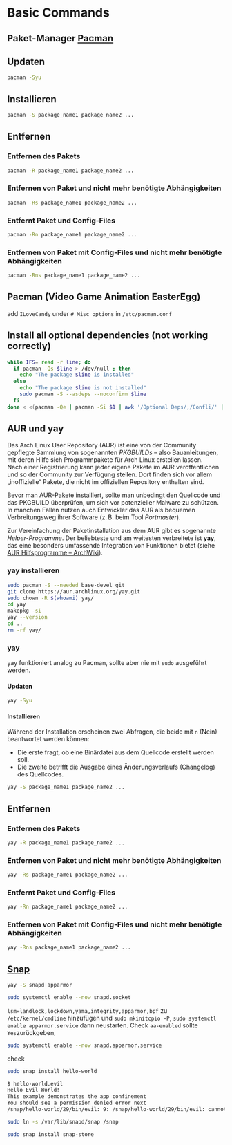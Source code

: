 # Basic Commands

## Paket-Manager [Pacman](https://wiki.archlinux.org/title/pacman)

## Updaten

```bash
pacman -Syu
```

## Installieren

```bash
pacman -S package_name1 package_name2 ...
```

## Entfernen

### Entfernen des Pakets
```bash
pacman -R package_name1 package_name2 ...
```

### Entfernen von Paket und nicht mehr benötigte Abhängigkeiten

```bash
pacman -Rs package_name1 package_name2 ...
```

### Entfernt Paket und Config-Files

```bash
pacman -Rn package_name1 package_name2 ...
```

### Entfernen von Paket mit Config-Files und nicht mehr benötigte Abhängigkeiten

```bash
pacman -Rns package_name1 package_name2 ...
```

## Pacman (Video Game Animation EasterEgg)

add `ILoveCandy` under `# Misc options` in `/etc/pacman.conf`

## Install all optional dependencies (not working correctly)
```bash
while IFS= read -r line; do
  if pacman -Qs $line > /dev/null ; then
    echo "The package $line is installed"
  else
    echo "The package $line is not installed"
    sudo pacman -S --asdeps --noconfirm $line
  fi
done < <(pacman -Qe | pacman -Si $1 | awk '/Optional Deps/,/Confli/' | sed '$d' | grep -o --extended-regexp "([A-Za-z0-9]+-)*[A-Za-z0-9]+:" | grep -o --extended-regexp "([A-Za-z0-9]+-)*[A-Za-z0-9]+")
```
## AUR und yay

Das Arch Linux User Repository (AUR) ist eine von der Community gepflegte Sammlung von sogenannten _PKGBUILDs_ – also Bauanleitungen, mit deren Hilfe sich Programmpakete für Arch Linux erstellen lassen.\
Nach einer Registrierung kann jeder eigene Pakete im AUR veröffentlichen und so der Community zur Verfügung stellen. Dort finden sich vor allem „inoffizielle“ Pakete, die nicht im offiziellen Repository enthalten sind.

Bevor man AUR-Pakete installiert, sollte man unbedingt den Quellcode und das PKGBUILD überprüfen, um sich vor potenzieller Malware zu schützen. In manchen Fällen nutzen auch Entwickler das AUR als bequemen Verbreitungsweg ihrer Software (z. B. beim Tool _Portmaster_).

Zur Vereinfachung der Paketinstallation aus dem AUR gibt es sogenannte _Helper-Programme_. Der beliebteste und am weitesten verbreitete ist **yay**, das eine besonders umfassende Integration von Funktionen bietet (siehe [AUR Hilfsprogramme – ArchWiki](https://wiki.archlinux.de/title/AUR_Hilfsprogramme#Aktive_Projekte)).

### yay installieren

```bash
sudo pacman -S --needed base-devel git
git clone https://aur.archlinux.org/yay.git
sudo chown -R $(whoami) yay/
cd yay
makepkg -si
yay --version
cd ..
rm -rf yay/
```

### yay

yay funktioniert analog zu Pacman, sollte aber nie mit `sudo` ausgeführt werden.

#### Updaten

```bash
yay -Syu
```

#### Installieren
Während der Installation erscheinen zwei Abfragen, die beide mit `n` (Nein) beantwortet werden können:
- Die erste fragt, ob eine Binärdatei aus dem Quellcode erstellt werden soll.
- Die zweite betrifft die Ausgabe eines Änderungsverlaufs (Changelog) des Quellcodes.

```bash
yay -S package_name1 package_name2 ...
```

## Entfernen

### Entfernen des Pakets
```bash
yay -R package_name1 package_name2 ...
```

### Entfernen von Paket und nicht mehr benötigte Abhängigkeiten

```bash
yay -Rs package_name1 package_name2 ...
```

### Entfernt Paket und Config-Files

```bash
yay -Rn package_name1 package_name2 ...
```

### Entfernen von Paket mit Config-Files und nicht mehr benötigte Abhängigkeiten

```bash
yay -Rns package_name1 package_name2 ...
```
## [Snap](https://snapcraft.io/docs/installing-snap-on-arch-linux)
```bash
yay -S snapd apparmor
```
```bash
sudo systemctl enable --now snapd.socket
```
`lsm=landlock,lockdown,yama,integrity,apparmor,bpf` zu `/etc/kernel/cmdline` hinzufügen und `sudo mkinitcpio -P`, `sudo systemctl enable apparmor.service` dann neustarten.
Check `aa-enabled` sollte `Yes`zurückgeben,
```bash
sudo systemctl enable --now snapd.apparmor.service
```
check
```bash
sudo snap install hello-world
```
```bash
$ hello-world.evil 
Hello Evil World!
This example demonstrates the app confinement
You should see a permission denied error next
/snap/hello-world/29/bin/evil: 9: /snap/hello-world/29/bin/evil: cannot create /var/tmp/myevil.txt: Permission denied
```

```bash
sudo ln -s /var/lib/snapd/snap /snap
```
```bash
sudo snap install snap-store
```





